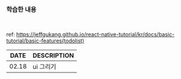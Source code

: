 ### 학습한 내용

<br>

ref: https://jeffgukang.github.io/react-native-tutorial/kr/docs/basic-tutorial/basic-features(todolist)  

|DATE|DESCRIPTION|
|---|---|
|02.18|ui 그리기|